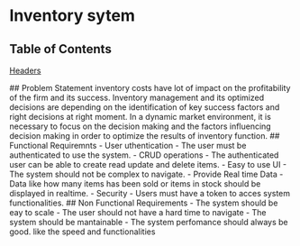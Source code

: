 # Inventory sytem
## Table of Contents  
[Headers](#headers)    

<a name="Problem Statement"/>
## Problem Statement
 inventory costs have lot of impact on the profitability of the firm and its success. Inventory management and its optimized decisions are depending on the identification of key success factors and right decisions at right moment. In  a  dynamic  market  environment,  it  is  necessary  to  focus  on  the  decision  making  and  the  factors  influencing decision making in order to optimize the results of inventory function. 
## Functional Requiremnts
- User uthentication - The user must be authenticated to use the system.
- CRUD operations - The authenticated user can be able to create read update and delete items.
- Easy to use UI - The system should not be complex to navigate.
- Provide Real time Data - Data like how many items has been sold or items in stock should be displayed in realtime.
- Security - Users must have a token to acces system functionalities.
## Non Functional Requirements
- The system should be eay to scale
- The user should not have a hard time to navigate
- The system should be mantainable
- The system perfomance should always be good. like the speed and functionalities
